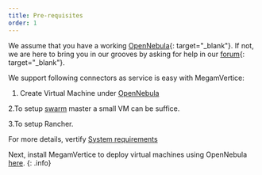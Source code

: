 ```yaml
---
title: Pre-requisites
order: 1
---
```


We assume that you have a working [OpenNebula](https://opennebula.org){: target="_blank"}. If not, we are here to bring you in our grooves by asking for help in our [forum](https://forum.megam.io){: target="_blank"}.

We support following connectors as service is easy with MegamVertice:

1. Create Virtual Machine under [OpenNebula](/connectors/opennebula)

2.To setup [swarm](/connectors/swarm) master a small VM can be suffice.

3.To setup Rancher.

For more details, vertify [System requirements](/gettingstarted/system_requirements/)

Next, install MegamVertice to deploy virtual machines using OpenNebula [here](/installation/vertice/).
{: .info}
